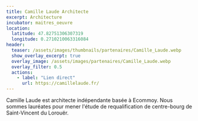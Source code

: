 ```yaml
---
title: Camille Laude Architecte
excerpt: Architecture
incubator: maitres_oeuvre
location:
  latitude: 47.82751306307319
  longitude: 0.2710210063316084
header:
  teaser: /assets/images/thumbnails/partenaires/Camille_Laude.webp
  show_overlay_excerpt: true
  overlay_image: /assets/images/partenaires/Camille_Laude.webp
  overlay_filter: 0.5
  actions:
    - label: "Lien direct"
      url: https://camillelaude.fr/
---
```


Camille Laude est architecte indépendante basée à Ecommoy. Nous sommes lauréates pour mener l'étude de requalification de centre-bourg de Saint-Vincent du Lorouër.
